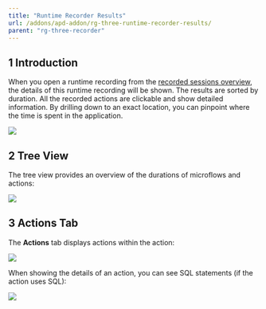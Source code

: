 ```yaml
---
title: "Runtime Recorder Results"
url: /addons/apd-addon/rg-three-runtime-recorder-results/
parent: "rg-three-recorder"
---
```


## 1 Introduction

When you open a runtime recording from the [recorded sessions overview](/addons/apd-addon/rg-three-recorder/), the details of this runtime recording will be shown. The results are sorted by duration. All the recorded actions are clickable and show detailed information. By drilling down to an exact location, you can pinpoint where the time is spent in the application.

![](/attachments/addons/apd-addon/rg-apd/rg-three-apd/rg-three-recorder/rg-three-runtime-recorder-results/Performance_runtime_recording.png)

## 2 Tree View

The tree view provides an overview of the durations of microflows and actions:

![](/attachments/addons/apd-addon/rg-apd/rg-three-apd/rg-three-recorder/rg-three-runtime-recorder-results/Performance_runtime_recording_ActionsTree.png)

## 3 Actions Tab

The **Actions** tab displays actions within the action:

![](/attachments/addons/apd-addon/rg-apd/rg-three-apd/rg-three-recorder/rg-three-runtime-recorder-results/Performance_runtime_recording_ActionsActions.png)

When showing the details of an action, you can see SQL statements (if the action uses SQL):

![](/attachments/addons/apd-addon/rg-apd/rg-three-apd/rg-three-recorder/rg-three-runtime-recorder-results/Performance_runtime_recording_Action.png)
